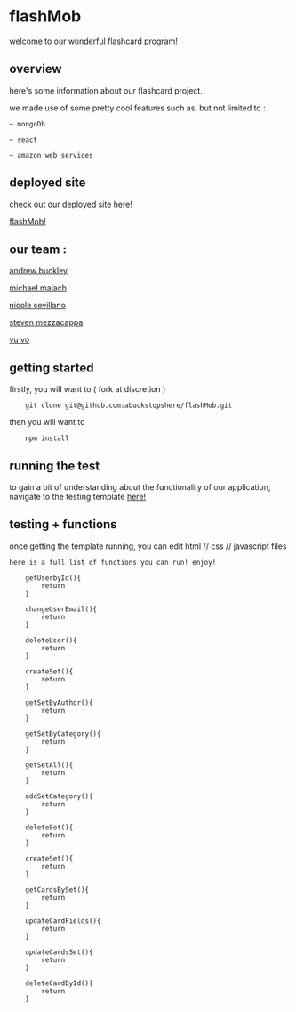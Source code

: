 # flashMob
welcome to our wonderful flashcard program!

## overview
here's some information about our flashcard project.

we made use of some pretty cool features such as, but not limited to :

    ~ mongoDb

    ~ react

    ~ amazon web services

## deployed site
check out our deployed site here!

[flashMob!](https://www.flashmawb.com)

## our team :
[andrew buckley](https://github.com/abuckstopshere)

[michael malach](https://github.com/MarchosiasM)

[nicole sevillano](https://github.com/s3vi26)

[steven mezzacappa](https://github.com/smezzacappa)

[vu vo](https://github.com/kingdavid930)


## getting started
firstly, you will want to ( fork at discretion )
```
    git clone git@github.com:abuckstopshere/flashMob.git
```

then you will want to 

```
    npm install
```


## running the test
to gain a bit of understanding about the functionality of our application, navigate to the testing template [here!](https://github.com/abuckstopshere/flashMob.git)

## testing + functions
once getting the template running, you can edit html // css // javascript files

    here is a full list of functions you can run! enjoy!

```
    getUserbyId(){
        return
    }

    changeUserEmail(){
        return
    }

    deleteUser(){
        return
    }

    createSet(){
        return
    }

    getSetByAuthor(){
        return
    }

    getSetByCategory(){
        return
    }

    getSetAll(){
        return
    }

    addSetCategory(){
        return
    }

    deleteSet(){
        return
    }

    createSet(){
        return
    }

    getCardsBySet(){
        return
    }

    updateCardFields(){
        return
    }

    updateCardsSet(){
        return
    }

    deleteCardById(){
        return
    }
```
